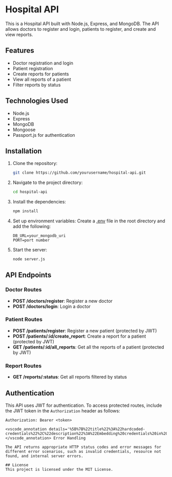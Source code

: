 # Hospital API

This is a Hospital API built with Node.js, Express, and MongoDB. The API allows doctors to register and login, patients to register, and create and view reports.

## Features

- Doctor registration and login
- Patient registration
- Create reports for patients
- View all reports of a patient
- Filter reports by status

## Technologies Used

- Node.js
- Express
- MongoDB
- Mongoose
- Passport.js for authentication

## Installation

1. Clone the repository:
    ```bash
    git clone https://github.com/yourusername/hospital-api.git
    ```

2. Navigate to the project directory:
    ```bash
    cd hospital-api
    ```

3. Install the dependencies:
    ```bash
    npm install
    ```

4. Set up environment variables:
    Create a [.env](http://_vscodecontentref_/1) file in the root directory and add the following:
    ```env
    DB_URL=your_mongodb_uri
    PORT=port number
    ```

5. Start the server:
    ```bash
    node server.js
    ```

## API Endpoints

### Doctor Routes

- **POST /doctors/register**: Register a new doctor
- **POST /doctors/login**: Login a doctor

### Patient Routes

- **POST /patients/register**: Register a new patient (protected by JWT)
- **POST /patients/:id/create_report**: Create a report for a patient (protected by JWT)
- **GET /patients/:id/all_reports**: Get all the reports of a patient (protected by JWT)

### Report Routes

- **GET /reports/:status**: Get all reports filtered by status

## Authentication

This API uses JWT for authentication. To access protected routes, include the JWT token in the `Authorization` header as follows:
```http
Authorization: Bearer <token>

<vscode_annotation details='%5B%7B%22title%22%3A%22hardcoded-credentials%22%2C%22description%22%3A%22Embedding%20credentials%20in%20source%20code%20risks%20unauthorized%20access%22%7D%5D'>##</vscode_annotation> Error Handling

The API returns appropriate HTTP status codes and error messages for different error scenarios, such as invalid credentials, resource not found, and internal server errors.

## License
This project is licensed under the MIT License.
